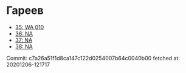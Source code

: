 # Гареев
- [35: WA 010](35.md)
- [36: NA](36.md)
- [37: NA](37.md)
- [38: NA](38.md)

Commit: c7a26a51f1d8ca147c122d0254007b64c0040b00
 fetched at: 20201206-121717
